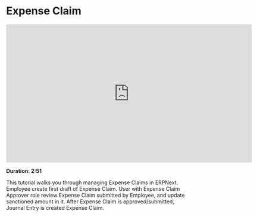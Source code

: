 <!-- add-breadcrumbs -->
# Expense Claim

<iframe width="660" height="371" src="https://www.youtube.com/embed/5SZHJF--ZFY" frameborder="0" allowfullscreen></iframe>

**Duration: 2:51**

This tutorial walks you through managing Expense Claims in ERPNext. Employee create first draft of Expense Claim. User with Expense Claim Approver role review Expense Claim submitted by Employee, and update sanctioned amount in it. After Expense Claim is approved/submitted, Journal Entry is created Expense Claim.
